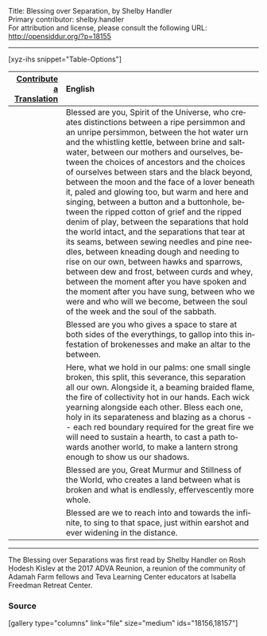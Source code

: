 <html>
<head></head>
<body>
Title: Blessing over Separation, by Shelby Handler<br />
Primary contributor: shelby.handler<br />
For attribution and license, please consult the following URL: <a href="http://opensiddur.org/?p=18155">http://opensiddur.org/?p=18155</a>
<p />
<hr />

[xyz-ihs snippet="Table-Options"]<table style="margin-left: auto; margin-right: auto;" class="draggable">
<thead><tr><th id="x" style="text-align: right;"><a href="/contribute/upload/">Contribute a Translation</a></th><th style="text-align: left;">English</th></tr></thead>
<tbody>
<tr><td style="vertical-align:top;">
<div class="liturgy" lang="he" style="text-align: right;">

</span></div></td>

<td style="vertical-align:top;">
<div class="english" lang="en">
Blessed are you, Spirit of the Universe, who creates distinctions
between a ripe persimmon 
and an unripe persimmon,
between the hot water urn and the whistling kettle,
between brine and saltwater,
between our mothers and ourselves,
between the choices of ancestors and the choices of ourselves
between stars and the black beyond,
between the moon and the face of a lover beneath it, paled and glowing too, 
but warm and here and singing,
between a button and a buttonhole,
between the ripped cotton of grief and the ripped denim of play,
between the separations that hold the world intact, and the separations that tear at its seams,
between sewing needles and pine needles,
between kneading dough and needing to rise on our own,
between hawks and sparrows,
between dew and frost,
between curds and whey,
between the moment after you have spoken 
and the moment after you have sung,
between who we were and who will we become,
between the soul of the week and the soul of the sabbath.
</div></td>
</tr>


<tr>
<td style="vertical-align:top;">
<div class="liturgy" lang="he">

</span></div>
</td>
 
<td style="vertical-align:top;">
<div class="english" lang="en">
Blessed are you
who gives a space to stare at both sides of 
the everythings,
to gallop into this infestation of brokenesses
and make an altar to the between.
</div></td>
</tr>


<tr>
<td style="vertical-align:top;">
<div class="liturgy" lang="he">

</span></div>
</td>
 
<td style="vertical-align:top;">
<div class="english" lang="en">
Here, what we hold in our palms:
one small single broken,
this split, this severance, this separation all our own.
Alongside it, a beaming braided flame,
the fire of collectivity hot in our hands.
Each wick yearning alongside each other.
Bless each one, holy in its separateness and
blazing as a chorus --
each red boundary required
for the great fire
we will need to sustain a hearth,
to cast a path towards another world,
to make a lantern strong enough
to show us our shadows.
</div></td>
</tr>


<tr>
<td style="vertical-align:top;">
<div class="liturgy" lang="he">

</span></div>
</td>
 
<td style="vertical-align:top;">
<div class="english" lang="en">
Blessed are you, Great Murmur and Stillness of the World,
who creates a land between what is broken 
and what is endlessly, effervescently more whole.
</div></td>
</tr>


<tr>
<td style="vertical-align:top;">
<div class="liturgy" lang="he">

</span></div>
</td>
 
<td style="vertical-align:top;">
<div class="english" lang="en">
Blessed are we to reach into and towards the infinite,
to sing to that space, just within earshot 
and ever widening in the distance.
</div></td>
</tr>
</tbody></table>

<hr />

The Blessing over Separations was first read by Shelby Handler on Rosh Ḥodesh Kislev at the 2017 ADVA Reunion, a reunion of the community of Adamah Farm fellows and Teva Learning Center educators at Isabella Freedman Retreat Center.

<h3>Source</h3>

[gallery type="columns" link="file" size="medium" ids="18156,18157"]
</body>
</html>